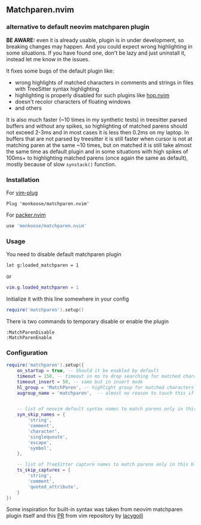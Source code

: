 ## Matchparen.nvim
### alternative to default neovim matchparen plugin

**BE AWARE:** even it is already usable, plugin is in under development, so breaking changes may happen.
And you could expect wrong highlighting in some situations. If you have found one, don't be lazy and just uninstall it,
instead let me know in the issues.

It fixes some bugs of the default plugin like:
- wrong highlights of matched characters in comments and strings in files with TreeSitter syntax highlighting
- highlighting is properly disabled for such plugins like [hop.nvim](https://github.com/phaazon/hop.nvim)
- doesn't recolor characters of floating windows
- and others

It is also much faster (~10 times in my synthetic tests) in treesitter parsed buffers and without any
spikes, so highlighting of matched parens should not exceed 2-3ms and in most cases it is less then 0.2ms on
my laptop. In buffers that are not parsed by treesitter it is still faster when cursor is not at matching paren
at the same ~10 times, but on matched it is still take almost the same time as default plugin and in some situations
with high spikes of 100ms+ to highlighting matched parens (once again the same as default), mostly because of slow `synstack()` function.

### Installation

For [vim-plug](https://github.com/junegunn/vim-plug)
```vim
Plug 'monkoose/matchparen.nvim'
```

For [packer.nvim](https://github.com/wbthomason/packer.nvim)
```lua
use 'monkoose/matchparen.nvim'
```

### Usage

You need to disable default matchparen plugin 
```vim
let g:loaded_matchparen = 1
```
or
```lua
vim.g.loaded_matchparen = 1
```

Initialize it with this line somewhere in your config
```lua
require('matchparen').setup()
```

There is two commands to temporary disable or enable the plugin
```
:MatchParenDisable
:MatchParenEnable
```

### Configuration

```lua
require('matchparen').setup({
    on_startup = true, -- Should it be enabled by default
    timeout = 150, -- timeout in ms to drop searching for matched character in normal mode
    timeout_insert = 50, -- same but in insert mode
    hl_group = 'MatchParen', -- highlight group for matched characters
    augroup_name = 'matchparen',  -- almost no reason to touch this if you don't already have augroup with this name


    -- list of neovim default syntax names to match parens only in this blocks
    syn_skip_names = {
        'string',
        'comment',
        'character',
        'singlequoute',
        'escape',
        'symbol',
    },

    -- list of TreeSitter capture names to match parens only in this blocks
    ts_skip_captures = {
        'string',
        'comment',
        'quoted_attribute',
    }
})
```

Some inspiration for built-in syntax was taken from neovim matchparen plugin itself and this [PR](https://github.com/vim/vim/pull/7985) from vim repository by [lacygoill](https://github.com/lacygoill)
